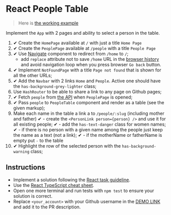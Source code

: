 # React People Table

> Here is [the working example](https://mate-academy.github.io/react_people-table-basics/)

Implement the `App` with 2 pages and ability to select a person in the table.

1. ✔ Create the `HomePage` available at `/` with just a title `Home Page`
1. ✔ Create the `PeoplePage` available at `/people` with a title `People Page`
1. ✔ Use [Navigate](https://reactrouter.com/en/v6.3.0/api#navigate) component to redirect from `/home` to `/`;
    - add `replace` attribute not to save `/home` URL in the [browser history](https://reactrouter.com/docs/en/v6/getting-started/concepts#history-and-locations) and avoid navigation loop when you press browser `Go back` button.
1. ✔ Implement `NotFoundPage` with a title `Page not found` that is shown for all the other URLs;
1. ✔ Add the `Navbar` with 2 links `Home` and `People`. Active one should have the `has-background-grey-lighter` class;
1. Use `HashRouter` to be able to share a link to any page on Github pages; 
1. ✔ Fetch `people` from [the API](https://mate-academy.github.io/react_people-table/api/people.json) when `PeoplePage` is opened;
1. ✔ Pass `people` to `PeopleTable` component and render as a table (see the given markup);
1. Make each name in the table a link a to `/people/:slug` (including mother and father)
  ✔ - create the `<PersonLink person={person} />` and use it for all existing people;
  ✔   - add the `has-text-danger` class for women names;
  ✔   - if there is no person with a given name among the people just keep the name as a text (not a link);
  ✔   - if the motherName or fatherName is empty put `-` to the table
1. ✔ Highlight the row of the selected person with the `has-background-warning` class;

## Instructions

- Implement a solution following the [React task guideline](https://github.com/mate-academy/react_task-guideline#react-tasks-guideline).
- Use the [React TypeScript cheat sheet](https://mate-academy.github.io/fe-program/js/extra/react-typescript).
- Open one more terminal and run tests with `npm test` to ensure your solution is correct.
- Replace `<your_account>` with your Github username in the [DEMO LINK](https://andriy-fesych.github.io/react_people-table-basics/) and add it to the PR description.
